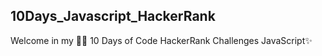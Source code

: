 ## 10Days_Javascript_HackerRank

Welcome in my 👨‍💻 10 Days of Code HackerRank Challenges JavaScript✨

